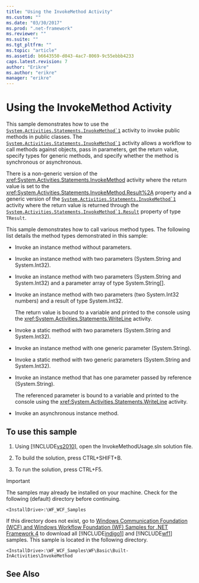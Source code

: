 ```yaml
---
title: "Using the InvokeMethod Activity"
ms.custom: ""
ms.date: "03/30/2017"
ms.prod: ".net-framework"
ms.reviewer: ""
ms.suite: ""
ms.tgt_pltfrm: ""
ms.topic: "article"
ms.assetid: b6643550-d043-4ac7-8069-9c55ebbb4233
caps.latest.revision: 7
author: "Erikre"
ms.author: "erikre"
manager: "erikre"
---
```

# Using the InvokeMethod Activity
This sample demonstrates how to use the <!--zz <xref:System.Activities.Statements.InvokeMethod%601> -->[<code>System.Activities.Statements.InvokeMethod\`1</code>](https://msdn.microsoft.com/library/dd647677.aspx) activity to invoke public methods in public classes. The <!--zz <xref:System.Activities.Statements.InvokeMethod%601> -->[<code>System.Activities.Statements.InvokeMethod\`1</code>](https://msdn.microsoft.com/library/dd647677.aspx) activity allows a workflow to call methods against objects, pass in parameters, get the return value, specify types for generic methods, and specify whether the method is synchronous or asynchronous. 
  
 There is a non-generic version of the <xref:System.Activities.Statements.InvokeMethod> activity where the return value is set to the <xref:System.Activities.Statements.InvokeMethod.Result%2A> property and a generic version of the <!--zz <xref:System.Activities.Statements.InvokeMethod%601> -->[<code>System.Activities.Statements.InvokeMethod\`1</code>](https://msdn.microsoft.com/library/dd647677.aspx) activity where the return value is returned through the <!--zz <xref:System.Activities.Statements.InvokeMethod.Result%601.Result%2A> -->[<code>System.Activities.Statements.InvokeMethod\`1.Result</code>](https://msdn.microsoft.com/library/dd987724.aspx) property of type `TResult`.  
  
 This sample demonstrates how to call various method types. The following list details the method types demonstrated in this sample:  
  
-   Invoke an instance method without parameters.  
  
-   Invoke an instance method with two parameters (System.String and System.Int32).  
  
-   Invoke an instance method with two parameters (System.String and System.Int32) and a parameter array of type System.String[].  
  
-   Invoke an instance method with two parameters (two System.Int32 numbers) and a result of type System.Int32.  
  
     The return value is bound to a variable and printed to the console using the <xref:System.Activities.Statements.WriteLine> activity.  
  
-   Invoke a static method with two parameters (System.String and System.Int32).  
  
-   Invoke an instance method with one generic parameter (System.String).  
  
-   Invoke a static method with two generic parameters (System.String and System.Int32).  
  
-   Invoke an instance method that has one parameter passed by reference (System.String).  
  
     The referenced parameter is bound to a variable and printed to the console using the <xref:System.Activities.Statements.WriteLine> activity.  
  
-   Invoke an asynchronous instance method.  
  
## To use this sample  
  
1.  Using [!INCLUDE[vs2010](../../../../includes/vs2010-md.md)], open the InvokeMethodUsage.sln solution file.  
  
2.  To build the solution, press CTRL+SHIFT+B.  
  
3.  To run the solution, press CTRL+F5.  
  
> [!IMPORTANT]
>  The samples may already be installed on your machine. Check for the following (default) directory before continuing.  
>   
>  `<InstallDrive>:\WF_WCF_Samples`  
>   
>  If this directory does not exist, go to [Windows Communication Foundation (WCF) and Windows Workflow Foundation (WF) Samples for .NET Framework 4](http://go.microsoft.com/fwlink/?LinkId=150780) to download all [!INCLUDE[indigo1](../../../../includes/indigo1-md.md)] and [!INCLUDE[wf1](../../../../includes/wf1-md.md)] samples. This sample is located in the following directory.  
>   
>  `<InstallDrive>:\WF_WCF_Samples\WF\Basic\Built-InActivities\InvokeMethod`  
  
## See Also
